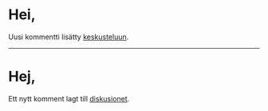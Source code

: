# Hei,

Uusi kommentti lis&auml;tty [keskusteluun]({{link-fi}}).

---

# Hej,

Ett nytt komment lagt till [diskusionet]({{link-sv}}).
